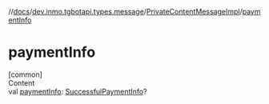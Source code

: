 //[docs](../../../index.md)/[dev.inmo.tgbotapi.types.message](../index.md)/[PrivateContentMessageImpl](index.md)/[paymentInfo](payment-info.md)



# paymentInfo  
[common]  
Content  
val [paymentInfo](payment-info.md): [SuccessfulPaymentInfo](../../dev.inmo.tgbotapi.types.message.payments/-successful-payment-info/index.md)?  



